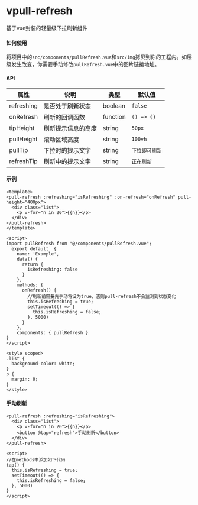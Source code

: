 # vpull-refresh
基于vue封装的轻量级下拉刷新组件

#### 如何使用
将项目中的`src/components/pullRefresh.vue`和`src/img`拷贝到你的工程内。如层级发生改变，你需要手动修改`pullRefresh.vue`中的图片链接地址。
#### API
属性 | 说明 | 类型 | 默认值
----|-----|------|------
refreshing | 是否处于刷新状态| boolean | `false`
onRefresh | 刷新的回调函数 | function | `() => {}`
tipHeight | 刷新提示信息的高度 | string | `50px`
pullHeight| 滚动区域高度 | string | `100vh`
pullTip | 下拉时的提示文字 | string | `下拉即可刷新`
refreshTip | 刷新中的提示文字 | string | `正在刷新`

#### 示例

```
<template>
<pull-refresh :refreshing="isRefreshing" :on-refresh="onRefresh" pull-height="400px">
  <div class="list">
    <p v-for="n in 20">{{n}}</p>
  </div>
</pull-refresh>
</template>

<script>
import pullRefresh from "@/components/pullRefresh.vue";
  export default  {
    name: 'Example',
    data() {
      return {
        isRefreshing: false
      }
    },
    methods: {
      onRefresh() {
        //刷新前需要先手动将设为true，否则pull-refresh不会监测到状态变化
        this.isRefreshing = true;
        setTimeout(() => {
          this.isRefreshing = false;
        }, 5000)
      }
    },
    components: { pullRefresh }
}
</script>

<style scoped>
.list {
  background-color: white;
}
p {
  margin: 0;
}
</style>
```

#### 手动刷新
```
<pull-refresh :refreshing="isRefreshing">
  <div class="list">
    <p v-for="n in 20">{{n}}</p>
    <button @tap="refresh">手动刷新</button>
  </div>
</pull-refresh>

<script>
//在methods中添加如下代码
tap() {
  this.isRefreshing = true;
  setTimeout(() => {
    this.isRefreshing = false;
  }, 5000)
}
</script>
```
